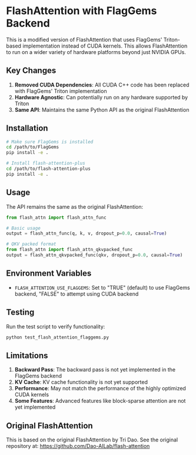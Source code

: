 # FlashAttention with FlagGems Backend

This is a modified version of FlashAttention that uses FlagGems' Triton-based implementation instead of CUDA kernels. This allows FlashAttention to run on a wider variety of hardware platforms beyond just NVIDIA GPUs.

## Key Changes

1. **Removed CUDA Dependencies**: All CUDA C++ code has been replaced with FlagGems' Triton implementation
2. **Hardware Agnostic**: Can potentially run on any hardware supported by Triton
3. **Same API**: Maintains the same Python API as the original FlashAttention

## Installation

```bash
# Make sure FlagGems is installed
cd /path/to/FlagGems
pip install -e .

# Install flash-attention-plus
cd /path/to/flash-attention-plus
pip install -e .
```

## Usage

The API remains the same as the original FlashAttention:

```python
from flash_attn import flash_attn_func

# Basic usage
output = flash_attn_func(q, k, v, dropout_p=0.0, causal=True)

# QKV packed format
from flash_attn import flash_attn_qkvpacked_func
output = flash_attn_qkvpacked_func(qkv, dropout_p=0.0, causal=True)
```

## Environment Variables

- `FLASH_ATTENTION_USE_FLAGGEMS`: Set to "TRUE" (default) to use FlagGems backend, "FALSE" to attempt using CUDA backend

## Testing

Run the test script to verify functionality:

```bash
python test_flash_attention_flaggems.py
```

## Limitations

1. **Backward Pass**: The backward pass is not yet implemented in the FlagGems backend
2. **KV Cache**: KV cache functionality is not yet supported
3. **Performance**: May not match the performance of the highly optimized CUDA kernels
4. **Some Features**: Advanced features like block-sparse attention are not yet implemented

## Original FlashAttention

This is based on the original FlashAttention by Tri Dao. See the original repository at:
https://github.com/Dao-AILab/flash-attention